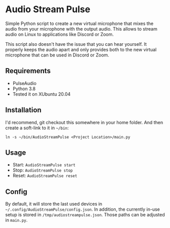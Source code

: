 # Audio Stream Pulse

Simple Python script to create a new virtual microphone that mixes the audio from your microphone with the output audio. This allows to stream audio on Linux to applications like Discord or Zoom.

This script also doesn't have the issue that you can hear yourself. It properly keeps the audio apart and only provides both to the new virtual microphone that can be used in Discord or Zoom.

## Requirements

* PulseAudio
* Python 3.8
* Tested it on XUbuntu 20.04

## Installation

I'd recommend, git checkout this somewhere in your home folder. And then create a soft-link to it in `~/bin`:

`ln -s ~/bin/AudioStreamPulse <Project Location>/main.py`

## Usage

* Start: `AudioStreamPulse start`
* Stop: `AudioStreamPulse stop`
* Reset: `AudioStreamPulse reset`

## Config

By default, it will store the last used devices in `~/.config/AudioStreamPulse/config.json`. In addition, the currently in-use setup is stored in `/tmp/audiostreampulse.json`. Those paths can be adjusted in `main.py`.